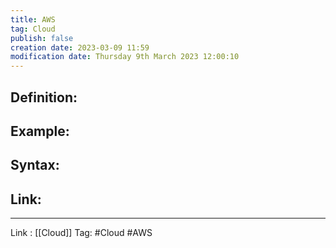 ```yaml
---
title: AWS
tag: Cloud
publish: false
creation date: 2023-03-09 11:59
modification date: Thursday 9th March 2023 12:00:10
---
```


## Definition:
## Example:
## Syntax:
## Link:
---
Link : [[Cloud]]
Tag: #Cloud #AWS